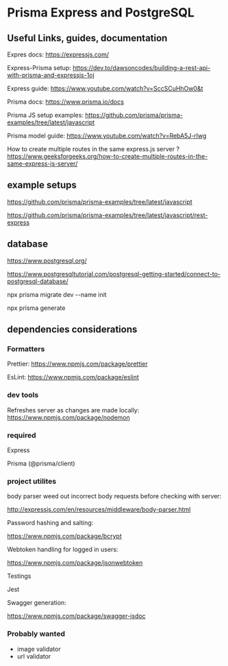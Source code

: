 # Prisma Express and PostgreSQL

## Useful Links, guides, documentation

Expres docs: https://expressjs.com/

Express-Prisma setup: https://dev.to/dawsoncodes/building-a-rest-api-with-prisma-and-expressjs-1oj

Express guide: https://www.youtube.com/watch?v=SccSCuHhOw0&t

Prisma docs: https://www.prisma.io/docs

Prisma JS setup examples: https://github.com/prisma/prisma-examples/tree/latest/javascript

Prisma model guide: https://www.youtube.com/watch?v=RebA5J-rlwg

How to create multiple routes in the same express.js server ? https://www.geeksforgeeks.org/how-to-create-multiple-routes-in-the-same-express-js-server/

## example setups

https://github.com/prisma/prisma-examples/tree/latest/javascript

https://github.com/prisma/prisma-examples/tree/latest/javascript/rest-express

## database

https://www.postgresql.org/

https://www.postgresqltutorial.com/postgresql-getting-started/connect-to-postgresql-database/

npx prisma migrate dev --name init

npx prisma generate

## dependencies considerations

### Formatters
Prettier: https://www.npmjs.com/package/prettier

EsLint: https://www.npmjs.com/package/eslint

### dev tools
Refreshes server as changes are made locally:
https://www.npmjs.com/package/nodemon

### required

Express

Prisma (@prisma/client)

### project utilites
body parser weed out incorrect body requests before checking with server:

http://expressjs.com/en/resources/middleware/body-parser.html

Password hashing and salting:

https://www.npmjs.com/package/bcrypt

Webtoken handling for logged in users:

https://www.npmjs.com/package/jsonwebtoken

Testings

Jest

Swagger generation:

https://www.npmjs.com/package/swagger-jsdoc

### Probably wanted

- image validator
- url validator
